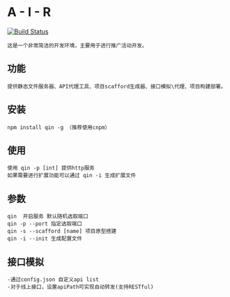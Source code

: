 A - I - R
=========
[![Build Status](https://travis-ci.org/elrrrrrrr/air.svg?branch=master)](https://travis-ci.org/elrrrrrrr/air)
	
	这是一个非常简洁的开发环境，主要用于进行推广活动开发。

功能
---------
	提供静态文件服务器、API代理工具、项目scafford生成器、接口模拟\代理、项目构建部署。

安装
----
	npm install qin -g （推荐使用cnpm）

使用
----
	使用 qin -p [int] 提供http服务
	如果需要进行扩展功能可以通过 qin -i 生成扩展文件

参数
----
	qin  开启服务 默认随机选取端口
	qin -p --port 指定选取端口
	qin -s --scafford [name] 项目原型搭建
	qin -i --init 生成配置文件
	
接口模拟 
-------
	-通过config.json 自定义api list
	-对于线上接口，设置apiPath可实现自动转发(支持RESTful)



	

